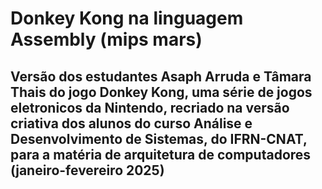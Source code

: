 # Donkey Kong na linguagem Assembly (mips mars)
## Versão dos estudantes Asaph Arruda e Tâmara Thais do jogo Donkey Kong, uma série de jogos eletronicos da Nintendo, recriado na versão criativa dos alunos do curso Análise e Desenvolvimento de Sistemas, do IFRN-CNAT, para a matéria de arquitetura de computadores (janeiro-fevereiro 2025)
